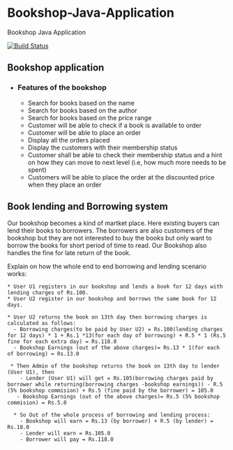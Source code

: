 # Bookshop-Java-Application
Bookshop Java Application

[![Build Status](https://travis-ci.com/siddeshbb/Bookshop-Java-Application.svg?token=RLELX5m9XtGxLBzReeZQ&branch=master)](https://travis-ci.com/siddeshbb/Bookshop-Java-Application) 

## Bookshop application

- ### Features of the bookshop
  - Search for books based on the name
  - Search for books based on the author
  - Search for books based on the price range
  - Customer will be able to check if a book is available to order
  - Customer will be able to place an order
  - Display all the orders placed 
  - Display the customers with their membership status
  - Customer shall be able to check their membership status and a hint on how they can move to next level (i.e, how much more needs to be spent) 
  - Customers will be able to place the order at the discounted price when they place an order 
  
 ## Book lending and Borrowing system
  Our bookshop becomes a kind of martket place. Here existing buyers can lend their books to borrowers. The borrowers are also customers of the bookshop but they are not interested to buy the books but only want to borrow the books for short period of time to read.
  Our Bookshop also handles the fine for late return of the book.
  
Explain on how the whole end to end borrowing and lending scenario works:

```
* User U1 registers in our bookshop and lends a book for 12 days with lending charges of Rs.100.
* User U2 register in our bookshop and borrows the same book for 12 days.

* User U2 returns the book on 13th day then borrowing charges is calculated as follows:
  - Borrowing charges(to be paid by User U2) = Rs.100(lending charges for 12 days) * 1 + Rs.1 *13(for each day of borrowing) + R.5 * 1 (Rs.5 fine for each extra day) = Rs.118.0
  - Bookshop Earnings (out of the above charges)= Rs.13 * 1(for each of borrowing) = Rs.13.0
  
 * Then Admin of the bookshop returns the book on 13th day to lender (User U1), then 
    - Lender (User U1) will get = Rs.105(borrowing charges paid by borrower while returning(borrowing charges -bookshop earnings)) - R.5 (5% bookshop commision) + Rs.5 (fine paid by the borrower) = 105.0
   - Bookshop Earnings (out of the above charges)= Rs.5 (5% bookshop commision) = Rs.5.0
   
  * So Out of the whole process of borrowing and lending process:
    - Bookshop will earn = Rs.13 (by borrower) + R.5 (by lender) = Rs.18.0
    - Lender will earn = Rs.105.0
    - Borrower will pay = Rs.118.0

```
  
